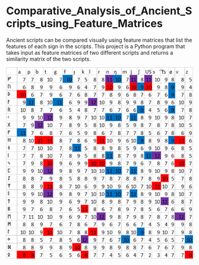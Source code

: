 # Comparative_Analysis_of_Ancient_Scripts_using_Feature_Matrices

Ancient scripts can be compared visually using feature matrices that list the features of each sign in the scripts. This project is a Python program that takes input as feature matrices of two different scripts and returns a similarity matrix of the two scripts.

![ screenshot](https://github.com/manojreddyoladri/Comparative_Analysis_of_Ancient_Scripts_using_Feature_Matrices/blob/main/IMG_0221.png)
